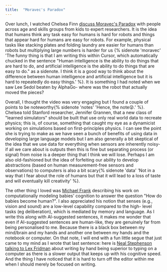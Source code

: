 ```yaml
---
title:  "Moravec's Paradox"
---
```

Over lunch, I watched Chelsea Finn [discuss Moravec's Paradox](https://www.wired.com/video/watch/5-levels-computer-scientist-explains-one-concept-in-5-levels-of-difficulty) with people across age and 
skills groups from kids to expert researchers. It is the idea that humans think any task easy for
humans is hard for robots and things that appear hard for humans are easy for robots. For
example, physical tasks like stacking plates and folding laundry are easier for humans than 
robots but multiplying large numbers is harder for us
{% sidenote 'moravec' 'The funny thing is that I am writing this within Cursor, which automatically chucked in the sentence "Human intelligence is the ability to do things that are hard to do, and artificial intelligence is the ability to do things that are easy to do." as a sidenote. I think it is a good way to think about the difference between human intelligence and artificial intelligence but it is hard to repeatedly do easy things.' %}. It is something I had noted
when we saw Lee Sedol beaten by AlphaGo- where was the robot that actually moved the pieces?

Overall, I thought the video was very engaging but I found a couple of points to be
noteworthy{% sidenote 'notes' 'Hence, the note😜.' %}. Chelsea told Stanford researcher, 
Jennifer Grannen, that a new class of "learned simulators" should be built that use only real
world data to recreate physics; this is, of course, something that caught my eye as a dynamicist
working on simulations based on first-principles physics. I can see the point she is trying to
make as we have seen a bunch of benefits of using data in developing large language models
but I am also generally a bit skeptical of the idea that we use data for everything when sensors
are inherently noisy- if all we care about is outputs then this is fine but separating process (or
signal) from noise is a deeper thing that I think we will lose. Perhaps I am also old-fashioned but
the idea of forfeiting our ability to develop abstractions (based on human measurement-free 
sensors and observations) to computers is also a bit scary{% sidenote 'data' 'Not in a way that I
fear about the role of humans but that it will lead to a loss of taste and will eventually kill
creativity' %}.

The other thing I loved was [Michael Frank](https://scholar.google.com/citations?user=dErAioMAAAAJ&hl=en) describing his work on computationally modeling 
babies' cognition to answer the question "How do babies become human?". I also appreciated 
his notion that senses (e.g., vision and sound) are a low-level capability compared to the high-
level tasks (eg deliberation), which is mediated by memory and language. As I write this along 
with AI-suggested sentences, it makes me wonder that even if AI-suggested sentences are 
human-like, they are genuinely far from being personalised to me. Because there is a black box 
between my mind/brain and my hands and another one between my hands and the notebook or 
computer. On that note, I will end with a fun little segue that just came to my mind as I wrote
that last sentence: here is [Neal Stephenson talking to Lex Fridman](https://www.youtube.com/embed/liQ1yFx2sX8) about writing by hand 
being superior to typing on a computer as there is a slower output that keeps up with his 
cognitive speed. And the thing I have noticed that it is hard to turn off the editor within me when 
I should merely be focused on writing.